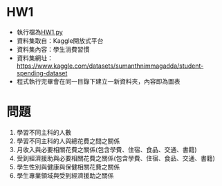 # HW1
 - 執行檔為[HW1.py](<https://github.com/KaiRex0912/LATIA112-2/blob/main/HW1/hw1.py>)
 - 資料集取自：Kaggle開放式平台
 - 資料集內容：學生消費習慣
 - 資料集網址：<https://www.kaggle.com/datasets/sumanthnimmagadda/student-spending-dataset>
 - 程式執行完畢會在同一目錄下建立一新資料夾，內容即為圖表

# 問題
1. 學習不同主科的人數
2. 學習不同主科的人與總花費之間之關係
3. 月收入與必要相關花費之關係(包含學費、住宿、食品、交通、書籍)
4. 受到經濟援助與必要相關花費之關係(包含學費、住宿、食品、交通、書籍)
5. 學生性別與健康與保健相關花費之關係
6. 學生專業領域與受到經濟援助之關係
